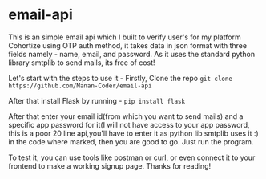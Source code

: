 # email-api
This is an simple email api which I built to verify user's for my platform Cohortize using OTP auth method, it takes data in json format with three fields namely - name, email, and password. As it uses the standard python library smtplib to send mails, its free of cost!

Let's start with the steps to use it - 
Firstly, Clone the repo
```git clone https://github.com/Manan-Coder/email-api```

After that install Flask by running - 
```pip install flask```

After that enter your email id(from which you want to send mails) and a specific app password for it(I will not have access to your app password, this is a poor 20 line api,you'll have to enter it as python lib smtplib uses it :) in the code where marked, then you are good to go. Just run the program.

To test it, you can use tools like postman or curl, or even connect it to your frontend to make a working signup page.
Thanks for reading!
